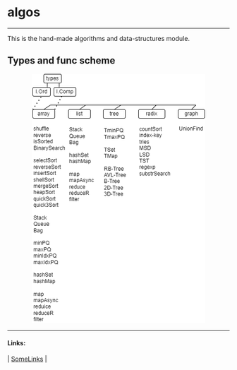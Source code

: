 # **algos**
----

This is the hand-made algorithms and data-structures module.

## **Types and func scheme**
<p align="center">
  <img src="https://raw.githubusercontent.com/kselnaag/algos/master/pics/algos.png" alt="Types and func scheme"/>
</p>

----
#### **Links**: 
| [SomeLinks](https://ww1.microchip.com/downloads/en/DeviceDoc/Atmel-2486-8-bit-AVR-microcontroller-ATmega8_L_datasheet.pdf "SomeLinks") |
